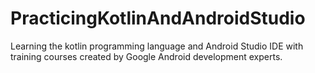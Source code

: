 # PracticingKotlinAndAndroidStudio

Learning the kotlin programming language and Android Studio IDE 
with training courses created by Google Android development experts.
